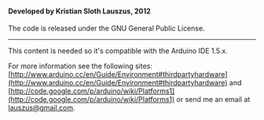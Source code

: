 #### Developed by Kristian Sloth Lauszus, 2012

The code is released under the GNU General Public License.
_________

This content is needed so it's compatible with the Arduino IDE 1.5.x.

For more information see the following sites: [http://www.arduino.cc/en/Guide/Environment#thirdpartyhardware](http://www.arduino.cc/en/Guide/Environment#thirdpartyhardware) and [http://code.google.com/p/arduino/wiki/Platforms1](http://code.google.com/p/arduino/wiki/Platforms1)
or send me an email at <a href="mailto:lauszus@gmail.com?Subject=Sanguino">lauszus@gmail.com</a>.